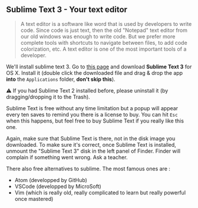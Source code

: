 ## Sublime Text 3 - Your text editor

> A text editor is a software like word that is used by developers to write code. Since code is just text, then the old "Notepad" text editor from our old windows was enough to write code. But we prefer more complete tools with shortcuts to navigate between files, to add code colorization, etc. A text editor is one of the most important tools of a developer.

We'll install sublime text 3. Go to [this page](http://www.sublimetext.com/3) and download **Sublime Text 3** for OS X. Install it (double click the downloaded file and drag & drop the app **into** the `Applications` folder, **don't skip this**).

⚠️ If you had Sublime Text 2 installed before, please uninstall it (by dragging/dropping it to the Trash).

Sublime Text is free without any time limitation but a popup will appear every ten saves to remind you there is a license to buy. You can hit `Esc` when this happens, but feel free to buy Sublime Text if you really like this one.

Again, make sure that Sublime Text is there, not in the disk image you downloaded. To make sure it's correct, once Sublime Text is installed, unmount the "Sublime Text 3" disk in the left panel of Finder. Finder will complain if something went wrong. Ask a teacher.

There also free alternatives to sublime. The most famous ones are :
* Atom (developped by GitHub)
* VSCode (developped by MicroSoft)
* Vim (which is really old, really complicated to learn but really powerful once mastered)
